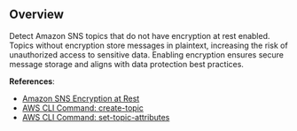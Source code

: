 ## Overview

Detect Amazon SNS topics that do not have encryption at rest enabled. Topics without encryption store messages in plaintext, increasing the risk of unauthorized access to sensitive data. Enabling encryption ensures secure message storage and aligns with data protection best practices.

**References**:
- [Amazon SNS Encryption at Rest](https://docs.aws.amazon.com/sns/latest/dg/sns-server-side-encryption.html)
- [AWS CLI Command: create-topic](https://docs.aws.amazon.com/cli/latest/reference/sns/create-topic.html)
- [AWS CLI Command: set-topic-attributes](https://docs.aws.amazon.com/cli/latest/reference/sns/set-topic-attributes.html)
